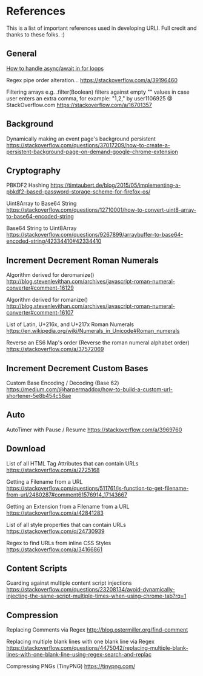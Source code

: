 # References

This is a list of important references used in developing URLI. Full credit and thanks to these folks. :)

## General

[How to handle async/await in for loops](https://blog.lavrton.com/javascript-loops-how-to-handle-async-await-6252dd3c795)

Regex pipe order alteration...
https://stackoverflow.com/a/39196460

Filtering arrays e.g. .filter(Boolean) filters against empty "" values in case user enters an extra comma, for example: "1,2," by user1106925 @ StackOverflow.com
https://stackoverflow.com/a/16701357

## Background

Dynamically making an event page's background persistent
https://stackoverflow.com/questions/37017209/how-to-create-a-persistent-background-page-on-demand-google-chrome-extension

## Cryptography

PBKDF2 Hashing
https://timtaubert.de/blog/2015/05/implementing-a-pbkdf2-based-password-storage-scheme-for-firefox-os/

Uint8Array to Base64 String
https://stackoverflow.com/questions/12710001/how-to-convert-uint8-array-to-base64-encoded-string

Base64 String to Uint8Array
https://stackoverflow.com/questions/9267899/arraybuffer-to-base64-encoded-string/42334410#42334410

## Increment Decrement Roman Numerals

Algorithm derived for deromanize()
http://blog.stevenlevithan.com/archives/javascript-roman-numeral-converter#comment-16129

Algorithm derived for romanize()
http://blog.stevenlevithan.com/archives/javascript-roman-numeral-converter#comment-16107

List of Latin, U+216x, and U+217x Roman Numerals
https://en.wikipedia.org/wiki/Numerals_in_Unicode#Roman_numerals

Reverse an ES6 Map's order (Reverse the roman numeral alphabet order)
https://stackoverflow.com/a/37572069

## Increment Decrement Custom Bases

Custom Base Encoding / Decoding (Base 62)
https://medium.com/@harpermaddox/how-to-build-a-custom-url-shortener-5e8b454c58ae

## Auto

AutoTimer with Pause / Resume
https://stackoverflow.com/a/3969760

## Download

List of all HTML Tag Attributes that can contain URLs
https://stackoverflow.com/a/2725168

Getting a Filename from a URL
https://stackoverflow.com/questions/511761/js-function-to-get-filename-from-url/2480287#comment61576914_17143667

Getting an Extension from a Filename from a URL
https://stackoverflow.com/a/42841283

List of all style properties that can contain URLs
https://stackoverflow.com/q/24730939

Regex to find URLs from inline CSS Styles
https://stackoverflow.com/a/34166861

## Content Scripts

Guarding against multiple content script injections
https://stackoverflow.com/questions/23208134/avoid-dynamically-injecting-the-same-script-multiple-times-when-using-chrome-tab?rq=1

## Compression

Replacing Comments via Regex
http://blog.ostermiller.org/find-comment

Replacing multiple blank lines with one blank line via Regex
https://stackoverflow.com/questions/4475042/replacing-multiple-blank-lines-with-one-blank-line-using-regex-search-and-replac

Compressing PNGs (TinyPNG)
https://tinypng.com/
